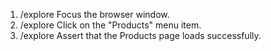 1. /explore Focus the browser window.
2. /explore Click on the "Products" menu item.
3. /explore Assert that the Products page loads successfully.